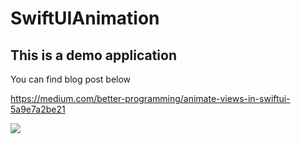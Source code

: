 # SwiftUIAnimation
## This is a demo application

You can find blog post below

https://medium.com/better-programming/animate-views-in-swiftui-5a9e7a2be21

![](https://github.com/ibrahimoktay/SwiftUIAnimation/blob/master/animation.gif)

